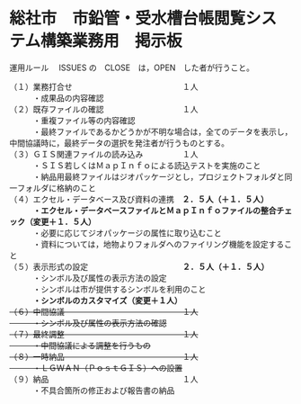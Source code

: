 # 総社市　市鉛管・受水槽台帳閲覧システム構築業務用　掲示板
運用ルール
　ISSUES の　CLOSE　は，OPEN　した者が行うこと。

（１）業務打合せ　　　　　　　　　　　　　　１人  
　　　・成果品の内容確認  
（２）既存ファイルの確認　　　　　　　　　　１人  
　　　・重複ファイル等の内容確認  
　　　・最終ファイルであるかどうかが不明な場合は，全てのデータを表示し，中間協議時に，最終データの選択を発注者が行うものとする。  
（３）ＧＩＳ関連ファイルの読み込み　　　　　１人  
　　　・ＳＩＳ若しくはＭａｐＩｎｆｏによる読込テストを実施のこと  
　　　・納品用最終ファイルはジオパッケージとし，プロジェクトフォルダと同一フォルダに格納のこと  
（４）エクセル・データベース及び資料の連携　**２．５人（＋１．５人）**  
　　　**・エクセル・データベースファイルとＭａｐＩｎｆｏファイルの整合チェック（変更＋１．５人）**  
　　　・必要に応じてジオパッケージの属性に取り込むこと  
　　　・資料については，地物よりフォルダへのファイリング機能を設定すること  
（５）表示形式の設定　　　　　　　　　　　　**２．５人（＋１．５人）**   
　　　・シンボル及び属性の表示方法の設定  
　　　・シンボルは市が提供するシンボルを利用のこと  
　　　**・シンボルのカスタマイズ（変更＋１人）**    
~~（６）中間協議　　　　　　　　　　　　　　　１人  
　　　・シンボル及び属性の表示方法の確認  
（７）最終調整　　　　　　　　　　　　　　　１人  
　　　・中間協議による調整を行うもの  
（８）一時納品　　　　　　　　　　　　　　　１人  
　　　・ＬＧＷＡＮ（ＰｏｓｔＧＩＳ）への設置~~  
（９）納品　　　　　　　　　　　　　　　　　１人  
　　　・不具合箇所の修正および報告書の納品  

